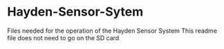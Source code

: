 # Hayden-Sensor-Sytem
Files needed for the operation of the Hayden Sensor System
This readme file does not need to go on the SD card
